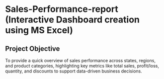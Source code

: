 # Sales-Performance-report (Interactive Dashboard creation using MS Excel)

## Project Objective
To provide a quick overview of sales performance across states, regions, and product categories, highlighting key metrics like total sales, profit/loss, quantity, and discounts to support data-driven business decisions.

